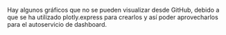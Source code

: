 Hay algunos gráficos que no se pueden visualizar desde GitHub, 
debido a que se ha utilizado plotly.express para crearlos y así poder aprovecharlos para el 
autoservicio de dashboard.
